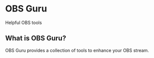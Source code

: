# OBS Guru

Helpful OBS tools

<!-- toc -->

<!-- tocstop -->


## What is OBS Guru?

OBS Guru provides a collection of tools to enhance your OBS stream.
